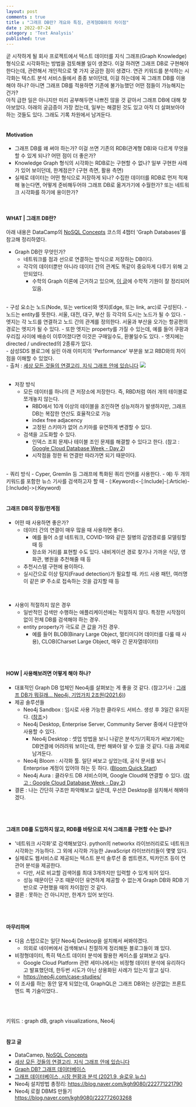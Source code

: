 ```yaml
---
layout: post
comments : true
title : "그래프 DB란? 개요와 특징, 관계형DB와의 차이점"
date : 2022-07-24
category : 'Text Analysis'
published: true
---
```



곧 시작하게 될 회사 프로젝트에서 텍스트 데이터를 지식 그래프(Graph Knowledge) 형식으로 시각화하는 방법을 검토해볼 일이 생겼다. 이걸 하려면 그래프 DB로 구현해야 한다는데, 관련해서 개인적으로 몇 가지 궁금한 점이 생겼다. 연관 키워드를 분석하는 시각화는 텍스트 분석 서비스들에서 종종 보이던데, 이걸 하는데에 꼭 그래프 DB를 이용해야 하나? 아니면 그래프 DB를 적용하면 기존에 불가능했던 어떤 점들이 가능해지는 건가?
<br>
아직 급한 일은 아니지만 미리 공부해두면 나쁘진 않을 것 같아서 그래프 DB에 대해 찾아보았다. 아래의 궁금증이 가장 컸는데, 일부는 해결된 것도 있고 아직 더 살펴보아야 하는 것들도 있다. 그래도 기록 차원에서 남겨둔다.  
<br>

#### Motivation
- 그래프 DB를 왜 써야 하는가? 이걸 쓰면 기존의 RDB(관계형 DB)와 다르게 무엇을 할 수 있게 되나? 어떤 점이 더 좋은가?
- Knowledge Graph 형식의 시각화는 RDB로는 구현할 수 없나? 일부 구현한 사례가 있어 보이던데, 한계점은? (구현 측면, 활용 측면)
- 실제로 데이터는 어떤 형식으로 저장하게 되나? 수집한 데이터를 RDB로 먼저 적재해 놓는다면, 어떻게 준비해두어야 그래프 DB로 옮겨가기에 수월한가? 또는 네트워크 시각화를 하기에 용이한가?
<br>

#### WHAT | 그래프 DB란?
아래 내용은 DataCamp의 <a href="https://app.datacamp.com/learn/courses/nosql-concepts">NoSQL Concepts</a> 코스의 4챕터 'Graph Databases'를 참고해 정리하였다.

- Graph DB란 무엇인가?
  - 네트워크를 점과 선으로 연결하는 방식으로 저장하는 DB이다. 
  - 각각의 데이터뿐만 아니라 데이터 간의 관계도 똑같이 중요하게 다루기 위해 고안되었다. 
    - 수학의 Graph 이론에 근거하고 있으며, <a href="https://rastalion.me/graph-db-%EA%B7%B8%EB%9E%98%ED%94%84-%EB%8D%B0%EC%9D%B4%ED%84%B0%EB%B2%A0%EC%9D%B4%EC%8A%A4/">이 글</a>에 수학적 기원이 잘 정리되어 있음.  
<br/>
- 구성 요소는 노드(Node, 또는 vertice)와 엣지(Edge, 또는 link, arc)로 구성된다. 
  - 노드는 entity를 뜻한다. 서울, 대전, 대구, 부산 등 각각의 도시는 노드가 될 수 있다.
  - 엣지는 각 노드를 연결하고 노드 간의 관계를 정의한다. 서울과 부산을 오가는 항공편의 경로는 엣지가 될 수 있다.    
    - 또한 엣지는 property를 가질 수 있는데, 예를 들어 쿠팡과 우리집 사이에 배송이 이루어졌다면 이것은 구매일수도, 환불일수도 있다. 
    - 엣지에는 directed / undirected의 2종류가 있다. 
<br/>
- 삼성SDS 블로그에 실린 아래 이미지의 'Performance' 부분을 보고 RBD와의 차이점을 이해할 수 있었다. <br/>
  -  출처 : <a href="https://www.samsungsds.com/kr/insights/techtoolkit_2021_knowledge_graph.html">세상 모든 것들의 연결고리, 지식 그래프 안에 있습니다</a>
    <image src="https://image.samsungsds.com/kr/insights/knowledge_graph_img04.jpg"><br/><br/>
    

- 저장 방식
  - 모든 데이터를 하나의 큰 저장소에 저장한다. 즉, RBD처럼 여러 개의 테이블로 쪼개놓지 않는다.
    - RBD에서 10개 이상의 테이블을 조인하면 성능저하가 발생하지만, 그래프DB는 복잡한 연산도 효율적으로 가능
    - index free adjacency
    - 고정된 스키마가 없어 스키마를 유연하게 변경할 수 있다. 
  - 검색을 고도화할 수 있다. 
    - 인덱스 조회 문제나 테이블 조인 문제를 해결할 수 있다고 한다. (참고 : <a href="https://joey2the.tistory.com/m/80">Google Cloud Database Week - Day 2</a>)
    - 시작점을 정한 뒤 연결만 따라가면 되기 때문이다. 
<br/>
- 쿼리 방식
  - Cyper, Gremlin 등 그래프에 특화된 쿼리 언어를 사용한다. 
    -  예) 두 개의 키워드를 포함한 뉴스 기사를 검색하고자 할 때
    - (:Keyword)<-[:Include]-(:Article)-[:Include]->(:Keyword)
<br>
<br>

#### 그래프 DB의 장점/한계점
- 어떤 때 사용하면 좋은가?
  - 데이터 간의 연결이 매우 많을 때 사용하면 좋다.
    - 예를 들어 소셜 네트워크, COVID-19와 같은 질병의 감염경로를 모델링할 때 등
    - 장소와 거리를 표현할 수도 있다. 내비게이션 경로 찾기나 가까운 식당, 영화관, 병원을 추천해줄 때 등
  - 추천시스템 구현에 용이하다.
  - 실시간으로 이상 탐지(Fraud detection)가 필요할 때. 카드 사용 패턴, 여러명이 같은 IP 주소로 접속하는 것을 감지할 때 등
<br/>

- 사용이 적절하지 않은 경우
  - 일반적인 검색만 수행하는 애플리케이션에는 적절하지 않다. 특정한 시작점이 없이 전체 DB를 검색해야 하는 경우. 
  - entity property가 극도로 큰 값을 가진 경우. 
    - 예를 들어 BLOB(Binary Large Object, 멀티미디어 데이터를 다룰 때 사용), CLOB(Charset Large Object, 매우 긴 문자열데이터)
<br>
<br>


####   HOW | 사용해보려면 어떻게 해야 하나?
- 대표적인 Graph DB 업체인 Neo4j를 살펴보는 게 좋을 것 같다. (참고기사 : <a href="https://byline.network/2021/06/22-129/">그래프 DB가 뭐길래... Neo4j, 기업가치 2조원(2021.6)</a>)
- 제공 솔루션들
  - Neo4j Sandbox : 임시로 사용 가능한 클라우드 서비스. 생성 후 3일간 유지된다. (<a href="https://pizzathief.oopy.io/graphdb-neo4j-introduction">참조</a>>)
  - Neo4j Desktop, Enterprise Server, Community Server 중에서 다운받아 사용할 수 있다.
    - Neo4j Desktop : 셋업 방법을 보니 나같은 분석가/기획자가 써보기에는 DB연결에 어려려워 보이는데, 한번 해봐야 알 수 있을 것 같다. 다음 과제로 남겨둔다. 
  - Neo4j Bloom : 시각화 툴. 일단 써보고 싶었는데, 공식 문서를 보니 Enterprise 계정이 있어야 하는 듯 하다. (<a href=" https://neo4j.com/docs/bloom-user-guide/current/bloom-quick-start/">Bloom Quick Start</a>)
  - Neo4j Aura : 클라우드 DB 서비스이며, Google Cloud에 연결할 수 있다. (<a href="https://joey2the.tistory.com/m/80">참고 : Google Cloud Database Week - Day 2</a>)
- 결론 : 나는 간단히 구조만 파악해보고 싶은데, 우선은 Desktop을 설치해서 해봐야겠다. 
<br>  
<br>
    

#### 그래프 DB를 도입하지 않고, RDB를 바탕으로 지식 그래프를 구현할 수는 없나? 
- '네트워크 시각화'로 검색해보았다. python의 networkx 라이브러리로도 네트워크 시각화는 가능하다. 그 외에 시각화 가능한 JavaScript 라이브러리들이 몇몇 있다. 
- 실제로도 웹서비스로 제공되는 텍스트 분석 솔루션 중 썸트렌즈, 빅카인즈 등이 연관어 분석을 제공한다. 
  - 다만, 서로 비교할 검색어를 최대 3개까지만 입력할 수 있게 되어 있다. 
  - 성능 때문이던 구조 때문이던 유연하게 제공할 수 없는게 Graph DB와 RDB 기반으로 구현했을 때의 차이점인 것 같다. 
- 결론 : 못하는 건 아니지만, 한계가 있어 보인다. 
<br>
<br>


#### 마무리하며
- 다음 스텝으로는 일단 Neo4j Desktop을 설치해서 써봐야겠다. 
  - 의외로 네이버에서 검색해보니 친절하게 정리해둔 블로그들이 꽤 있다. 
- 비정형데이터, 특히 텍스트 데이터 분석에 활용한 케이스를 살펴보고 싶다. 
  - Google Cloud Platform 관련 세미나에서는 비정형 데이터 분석에 유리하다고 발표했던데, 한두번 시도가 아닌 상용화된 사례가 있는지 알고 싶다. 
  - https://neo4j.com/case-studies/
- 이 조사를 하는 동안 알게 되었는데, GraphQL은 그래프 DB와는 상관없는 프론트엔드 쪽 기술이었다.. 
<br> 
<br>

키워드 : graph dB, graph visualizations, Neo4j 
<br>
<br>

#### 참고 글
- DataCamep, <a href="https://app.datacamp.com/learn/courses/nosql-concepts">NoSQL Concepts</a>
- <a href="https://www.samsungsds.com/kr/insights/techtoolkit_2021_knowledge_graph.html">세상 모든 것들의 연결고리, 지식 그래프 안에 있습니다</a>
- <a href="https://rastalion.me/graph-db-%EA%B7%B8%EB%9E%98%ED%94%84-%EB%8D%B0%EC%9D%B4%ED%84%B0%EB%B2%A0%EC%9D%B4%EC%8A%A4/">Graph DB? 그래프 데이터베이스</a>
- <a href="https://slownews.kr/82043">그래프 데이터베이스, 시장 현황과 분석 (2021.9, 슬로우 뉴스)</a>
- Neo4j 설치방법 총정리: https://blog.naver.com/kgh9080/222771221790 
- Neo4j 로컬 DBMS 만들기 https://blog.naver.com/kgh9080/222772603268 

